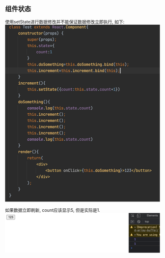 # 

## 组件状态

使用setState进行数据修改并不能保证数据修改立即执行, 如下:
![27](./picture/27.png)

如果数据立即刷新, count应该显示5, 但是实际是1.
![28](./picture/28.png)
